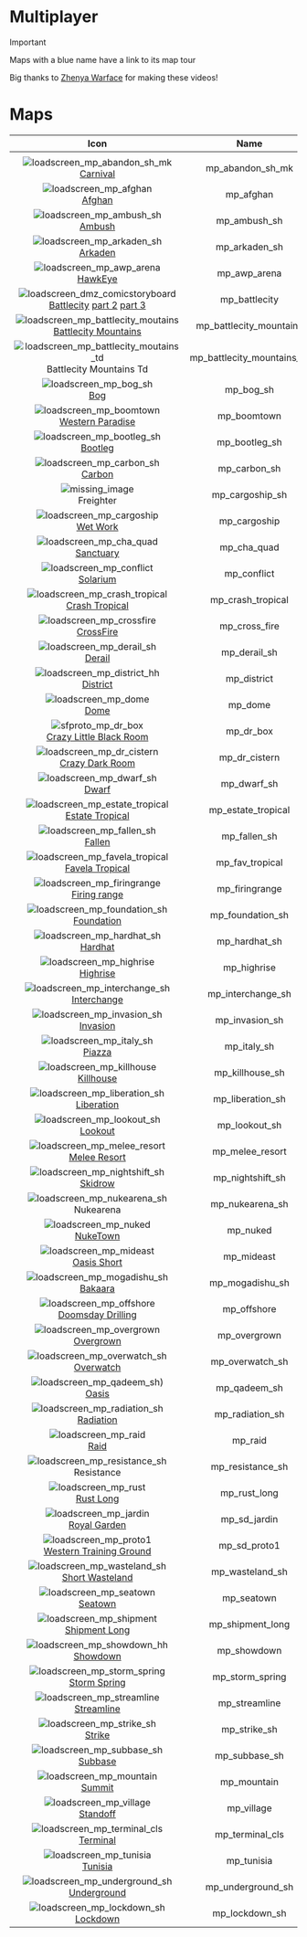 # Multiplayer 

> [!IMPORTANT]
> Maps with a blue name have a link to its map tour
>
> Big thanks to [Zhenya Warface](https://www.youtube.com/@ZhenyaLF) for making these videos!

# Maps

| Icon | Name | 
| :--: | :--: | 
| | | | | 
![loadscreen_mp_abandon_sh_mk](https://github.com/user-attachments/assets/1ab9dc5b-681c-4dde-9ca4-0eb5d53832ea)<br> [Carnival](https://www.youtube.com/watch?v=8p-LU7T8xGU) | mp_abandon_sh_mk |
![loadscreen_mp_afghan](https://github.com/user-attachments/assets/5ae25aef-e03d-485b-b52c-975a2a139212)<br> [Afghan](https://www.youtube.com/watch?v=tIpQWF43yvI) | mp_afghan |
![loadscreen_mp_ambush_sh](https://github.com/user-attachments/assets/c556d56c-94a7-49f3-8592-0a71ed948359)<br> [Ambush](https://www.youtube.com/watch?v=stORfM93S7c&t) | mp_ambush_sh |
![loadscreen_mp_arkaden_sh](https://github.com/user-attachments/assets/e2fcefc3-24e6-43fa-953a-32c6eeb7136c)<br> [Arkaden](https://www.youtube.com/watch?v=pbPM85GcvPE) | mp_arkaden_sh |
![loadscreen_mp_awp_arena](https://github.com/user-attachments/assets/e929968b-4afb-4fb4-bafb-8f79a7a67bda)<br> [HawkEye](https://www.youtube.com/watch?v=3j5-e89ilMk&t) | mp_awp_arena |
![loadscreen_dmz_comicstoryboard](https://github.com/user-attachments/assets/cdd9f426-7300-4194-aa0a-9d56b7a6f543)<br> [Battlecity](https://www.youtube.com/watch?v=60qN2VUXit8) [part 2](https://www.youtube.com/watch?v=rUtxRWsiMTQ) [part 3](https://www.youtube.com/watch?v=TohFbtpy0EA) | mp_battlecity |
![loadscreen_mp_battlecity_moutains](https://github.com/user-attachments/assets/d434fc65-9a5c-4bb7-b65d-7e0802594665)<br> [Battlecity Mountains](https://www.youtube.com/watch?v=pqLUDIW5TqA) | mp_battlecity_mountains |
![loadscreen_mp_battlecity_moutains_td](https://github.com/user-attachments/assets/e879f21d-6a9a-4cad-b911-019bacafe088)<br> Battlecity Mountains Td | mp_battlecity_mountains_td |
![loadscreen_mp_bog_sh](https://github.com/user-attachments/assets/81fb4ed0-3406-43dc-9d59-f96f84ea4843)<br> [Bog](https://www.youtube.com/watch?v=qafNQJerU0Q&t) | mp_bog_sh |
![loadscreen_mp_boomtown](https://github.com/user-attachments/assets/0f891770-d9c4-44ba-b380-593c345f345e)<br> [Western Paradise](https://www.youtube.com/watch?v=gQhbE91Q6ws&list=PL_CS8KhzrKyngNnb5BUb7y75PS7SfSEhC&index) | mp_boomtown |
![loadscreen_mp_bootleg_sh](https://github.com/user-attachments/assets/258b7276-dd52-496c-ad55-306aca3a42a0)<br> [Bootleg](https://www.youtube.com/watch?v=IV0_Mwghm7A&list=PL_CS8KhzrKyngNnb5BUb7y75PS7SfSEhC&index) | mp_bootleg_sh |
![loadscreen_mp_carbon_sh](https://github.com/user-attachments/assets/6a6957e9-2bf1-4fda-aed4-585f0a458a56)<br> [Carbon](https://www.youtube.com/watch?v=2qjSwJTviPY&list=PL_CS8KhzrKyngNnb5BUb7y75PS7SfSEhC&index=64&t) | mp_carbon_sh |
![missing_image](https://github.com/user-attachments/assets/abb9e211-1176-4ac4-896d-4bdcb5019e7d)<br> Freighter | mp_cargoship_sh |
![loadscreen_mp_cargoship](https://github.com/user-attachments/assets/34e93d99-5d61-4562-aafc-7d50ccb472bc)<br> [Wet Work](https://www.youtube.com/watch?v=k-WwXULjMKM) | mp_cargoship |
![loadscreen_mp_cha_quad](https://github.com/user-attachments/assets/08cc6f57-dcbd-4dce-9b50-eddc6e02f3e6)<br> [Sanctuary](https://youtu.be/ICdsGxjKbLI?si=d4JVi2nRX-rhtXuL) | mp_cha_quad |
![loadscreen_mp_conflict](https://github.com/user-attachments/assets/24a768aa-8b0a-46fc-9b53-b1fd3d203616)<br> [Solarium](https://www.youtube.com/watch?v=QHJzNcdDcsw) | mp_conflict |
![loadscreen_mp_crash_tropical](https://github.com/user-attachments/assets/f7fc9802-c02e-43a7-acd7-1ea75589d801)<br> [Crash Tropical](https://www.youtube.com/watch?v=EsssUy1ZdGo&list=PL_CS8KhzrKyngNnb5BUb7y75PS7SfSEhC&index) | mp_crash_tropical |
![loadscreen_mp_crossfire](https://github.com/user-attachments/assets/5190e104-ae76-46e0-b764-9e9fd6ed9d87)<br> [CrossFire](https://www.youtube.com/watch?v=p8WQLxK7h-k&list=PL_CS8KhzrKyngNnb5BUb7y75PS7SfSEhC&index=37&t) | mp_cross_fire |
![loadscreen_mp_derail_sh](https://github.com/user-attachments/assets/e0186a01-59fc-4f11-a064-1b436ed7a1a9)<br> [Derail](https://www.youtube.com/watch?v=MRDqRYnOQ6E&list=PL_CS8KhzrKyngNnb5BUb7y75PS7SfSEhC&index) | mp_derail_sh |
![loadscreen_mp_district_hh](https://github.com/user-attachments/assets/12e479d2-b711-4c56-9110-a893b6b82f74)<br> [District](https://www.youtube.com/watch?v=D98UeflvaR8) | mp_district |
![loadscreen_mp_dome](https://github.com/user-attachments/assets/e43bbe2b-cb37-4f6e-ac1f-c3974645d2b0)<br> [Dome](https://www.youtube.com/watch?v=yIhVyDZm50Q&list=PL_CS8KhzrKyngNnb5BUb7y75PS7SfSEhC&index=36&t) | mp_dome |
![sfproto_mp_dr_box](https://github.com/user-attachments/assets/de15855e-ca46-472b-8380-e551b6ca38e3)<br> [Crazy Little Black Room](https://www.youtube.com/watch?v=paIs0eSwglY) | mp_dr_box |
![loadscreen_mp_dr_cistern](https://github.com/user-attachments/assets/7353a80a-28c0-45f5-b2e2-836321af8726)<br> [Crazy Dark Room](https://youtu.be/hfG02v1OD-s?si=pUdr2QAjbU6l6zSl) | mp_dr_cistern |
![loadscreen_mp_dwarf_sh](https://github.com/user-attachments/assets/a4630461-d639-4511-9d79-15ab21a91a92)<br> [Dwarf](https://www.youtube.com/watch?v=yqh-LSn1Gpc&list=PL_CS8KhzrKyngNnb5BUb7y75PS7SfSEhC&index) | mp_dwarf_sh |
![loadscreen_mp_estate_tropical](https://github.com/user-attachments/assets/78853406-9330-435c-88d9-be323bbd9b4c)<br> [Estate Tropical](https://www.youtube.com/watch?v=OT35KW902BE&list=PL_CS8KhzrKyngNnb5BUb7y75PS7SfSEhC&index=10&t) | mp_estate_tropical |
![loadscreen_mp_fallen_sh](https://github.com/user-attachments/assets/bfbab1fa-fa3f-45c0-874d-480abd0f86b0)<br> [Fallen](https://www.youtube.com/watch?v=bz6tWC5Q8Tg&list=PL_CS8KhzrKyngNnb5BUb7y75PS7SfSEhC&index) | mp_fallen_sh |
![loadscreen_mp_favela_tropical](https://github.com/user-attachments/assets/91ec0161-ffce-4756-87b1-06075c75035b)<br> [Favela Tropical](https://www.youtube.com/watch?v=eT3ir0LO0M0&list=PL_CS8KhzrKyngNnb5BUb7y75PS7SfSEhC&index) | mp_fav_tropical |
![loadscreen_mp_firingrange](https://github.com/user-attachments/assets/ca3add7c-f61c-49a4-82ae-efb9ae1f8a85)<br> [Firing range](https://www.youtube.com/watch?v=TLWHSwtiwqc&list=PL_CS8KhzrKyngNnb5BUb7y75PS7SfSEhC&index) | mp_firingrange | 
![loadscreen_mp_foundation_sh](https://github.com/user-attachments/assets/69dde784-238d-4909-92dc-120347cd785f)<br> [Foundation](https://www.youtube.com/watch?v=Bq5OhsOcwJs&list=PL_CS8KhzrKyngNnb5BUb7y75PS7SfSEhC&index) | mp_foundation_sh |
![loadscreen_mp_hardhat_sh](https://github.com/user-attachments/assets/16f5ab99-401c-46ad-bf7f-8932d16d8c1d)<br> [Hardhat](https://www.youtube.com/watch?v=C9z8KnryPbQ&list=PL_CS8KhzrKyngNnb5BUb7y75PS7SfSEhC&index) | mp_hardhat_sh |
![loadscreen_mp_highrise](https://github.com/user-attachments/assets/08109028-dfdc-4031-b2f6-6085f16b8747)<br> [Highrise](https://www.youtube.com/watch?v=pzxO04pvhg4&list=PL_CS8KhzrKyngNnb5BUb7y75PS7SfSEhC&index) | mp_highrise |
![loadscreen_mp_interchange_sh](https://github.com/user-attachments/assets/68904211-9862-46db-a07a-ec58daa2f05c)<br> [Interchange](https://www.youtube.com/watch?v=lKSU6MpGlrM&list=PL_CS8KhzrKyngNnb5BUb7y75PS7SfSEhC&index) | mp_interchange_sh |
![loadscreen_mp_invasion_sh](https://github.com/user-attachments/assets/cb14fec6-290d-4da3-b130-c1bc7567bb8a)<br> [Invasion](https://www.youtube.com/watch?v=3a61k4n8v5I&list=PL_CS8KhzrKyngNnb5BUb7y75PS7SfSEhC&index) | mp_invasion_sh |
![loadscreen_mp_italy_sh](https://github.com/user-attachments/assets/45e91a81-f6a9-4c54-92d1-03571c1200f7)<br> [Piazza](https://www.youtube.com/watch?v=rj_mFvutsM8&list=PL_CS8KhzrKyngNnb5BUb7y75PS7SfSEhC&index) | mp_italy_sh |
![loadscreen_mp_killhouse](https://github.com/user-attachments/assets/0dfc9b23-a8cc-41ab-ba22-d5e82922ebcb)<br> [Killhouse](https://www.youtube.com/watch?v=1w24hNu1spY&list=PL_CS8KhzrKyngNnb5BUb7y75PS7SfSEhC&index) | mp_killhouse_sh |
![loadscreen_mp_liberation_sh](https://github.com/user-attachments/assets/ca2504bc-54d5-40ed-a97b-99a9a1ddf076)<br> [Liberation](https://www.youtube.com/watch?v=L-IrY2PzPaU&list=PL_CS8KhzrKyngNnb5BUb7y75PS7SfSEhC&index=43&t) | mp_liberation_sh |
![loadscreen_mp_lookout_sh](https://github.com/user-attachments/assets/4244fa77-08bb-4f40-842c-e5c31e34d474)<br> [Lookout](https://www.youtube.com/watch?v=o37yOFGm6yc&list=PL_CS8KhzrKyngNnb5BUb7y75PS7SfSEhC&index) | mp_lookout_sh |
![loadscreen_mp_melee_resort](https://github.com/user-attachments/assets/fb634a83-6ba3-4def-97e0-704a7ba89386)<br> [Melee Resort](https://www.youtube.com/watch?v=0sdblN_p3jw&list=PL_CS8KhzrKyngNnb5BUb7y75PS7SfSEhC&index) | mp_melee_resort |
![loadscreen_mp_nightshift_sh](https://github.com/user-attachments/assets/e3e36b42-6e73-480e-8193-75dce5f7b04b)<br> [Skidrow](https://www.youtube.com/watch?v=Km0b6FE35Zc&list=PL_CS8KhzrKyngNnb5BUb7y75PS7SfSEhC&index) | mp_nightshift_sh |
![loadscreen_mp_nukearena_sh](https://github.com/user-attachments/assets/e64c4297-cf81-4976-87fd-eff0eaccb30a)<br> Nukearena | mp_nukearena_sh |
![loadscreen_mp_nuked](https://github.com/user-attachments/assets/a444bd30-7bb8-410d-b848-a4994f3e4fbb)<br> [NukeTown](https://www.youtube.com/watch?v=EY-aAg8Dapc&list=PL_CS8KhzrKyngNnb5BUb7y75PS7SfSEhC&index=5&t) | mp_nuked | 
![loadscreen_mp_mideast](https://github.com/user-attachments/assets/6611e91b-1f56-4a0d-a57a-ed8a5baf1b66)<br> [Oasis Short](https://www.youtube.com/watch?v=GGekdPR9xs8&list=PL_CS8KhzrKyngNnb5BUb7y75PS7SfSEhC&index) | mp_mideast | 
![loadscreen_mp_mogadishu_sh](https://github.com/user-attachments/assets/57344f0b-20ab-4aa2-827c-7b2659ab3460)<br> [Bakaara](https://www.youtube.com/watch?v=Vr4LwsB1Nyg&list=PL_CS8KhzrKyngNnb5BUb7y75PS7SfSEhC&index) | mp_mogadishu_sh |
![loadscreen_mp_offshore](https://github.com/user-attachments/assets/6b202f86-3888-4346-9a96-ea9b60fd8c4b)<br> [Doomsday Drilling](https://www.youtube.com/watch?v=WEvwfzl53h8&list=PL_CS8KhzrKyngNnb5BUb7y75PS7SfSEhC&index) | mp_offshore |
![loadscreen_mp_overgrown](https://github.com/user-attachments/assets/2a55fa84-1042-48f9-baff-b109f18faef9)<br> [Overgrown](https://www.youtube.com/watch?v=kKfiDcV1GQY&list=PL_CS8KhzrKyngNnb5BUb7y75PS7SfSEhC&index) | mp_overgrown |
![loadscreen_mp_overwatch_sh](https://github.com/user-attachments/assets/fefefa07-68f5-47d1-87ec-e4ac57932f56)<br> [Overwatch](https://www.youtube.com/watch?v=-psXCBe2y44&list=PL_CS8KhzrKyngNnb5BUb7y75PS7SfSEhC&index) | mp_overwatch_sh |
![loadscreen_mp_qadeem_sh](https://github.com/user-attachments/assets/49257f72-92ad-4784-bc5f-9a7f0815ac53))<br> [Oasis](https://www.youtube.com/watch?v=Jqdu8lIEkZs&list=PL_CS8KhzrKyngNnb5BUb7y75PS7SfSEhC&index) | mp_qadeem_sh |
![loadscreen_mp_radiation_sh](https://github.com/user-attachments/assets/ba7bdcae-30e6-4b29-8753-47ba92060a6c)<br> [Radiation](https://www.youtube.com/watch?v=QiPllFgJkJE&list=PL_CS8KhzrKyngNnb5BUb7y75PS7SfSEhC&index=) | mp_radiation_sh |
![loadscreen_mp_raid](https://github.com/user-attachments/assets/1090c795-8f06-40e0-8c65-4d2651c4836f)<br> [Raid](https://www.youtube.com/watch?v=f1cZfAqIcCM&list=PL_CS8KhzrKyngNnb5BUb7y75PS7SfSEhC&index) | mp_raid |
![loadscreen_mp_resistance_sh](https://github.com/user-attachments/assets/56e5ceab-59c7-4763-85b4-c3e26bc92a09)<br> Resistance | mp_resistance_sh |
![loadscreen_mp_rust](https://github.com/user-attachments/assets/4f5f522a-cb27-4207-aecc-9eddf64959bf)<br> [Rust Long](https://www.youtube.com/watch?v=PZTfh_9Pwdk&list=PL_CS8KhzrKyngNnb5BUb7y75PS7SfSEhC&index=38&t) | mp_rust_long |
![loadscreen_mp_jardin](https://github.com/user-attachments/assets/a17fc5b7-f4d5-40b6-8330-feb507301a8e)<br> [Royal Garden](https://www.youtube.com/watch?v=aixoYeZAA-o&list=PL_CS8KhzrKyngNnb5BUb7y75PS7SfSEhC&index) | mp_sd_jardin |
![loadscreen_mp_proto1](https://github.com/user-attachments/assets/4201a478-48c4-4cea-beae-9167d69e9c80)<br> [Western Training Ground](https://youtu.be/w18lsNNz7g4?si=i_bgA3poGh9445NU) | mp_sd_proto1 |
![loadscreen_mp_wasteland_sh](https://github.com/user-attachments/assets/68184dd8-94ac-4ec9-84f9-4e5789daeb8c)<br> [Short Wasteland](https://www.youtube.com/watch?v=xy3MVutf1hw) | mp_wasteland_sh |
![loadscreen_mp_seatown](https://github.com/user-attachments/assets/d00b3357-3861-4c39-9ac9-c5c8d8463415)<br> [Seatown](https://www.youtube.com/watch?v=HZQv4BtGVi0&list=PL_CS8KhzrKyngNnb5BUb7y75PS7SfSEhC&index) | mp_seatown |
![loadscreen_mp_shipment](https://github.com/user-attachments/assets/63f167aa-86e3-4f87-aa5b-c9c8908556dc)<br> [Shipment Long](https://www.youtube.com/watch?v=4DH08gSyK6s&list=PL_CS8KhzrKyngNnb5BUb7y75PS7SfSEhC&index) | mp_shipment_long |
![loadscreen_mp_showdown_hh](https://github.com/user-attachments/assets/5def6b78-4968-47ca-9476-abe9eda056b7)<br> [Showdown](https://www.youtube.com/watch?v=IjQpnBmXqQE&list=PL_CS8KhzrKyngNnb5BUb7y75PS7SfSEhC&index) | mp_showdown |
![loadscreen_mp_storm_spring](https://github.com/user-attachments/assets/befb1447-6744-43ad-a4e2-2320cac0504e)<br> [Storm Spring](https://www.youtube.com/watch?v=QqiMf36jpzI&list=PL_CS8KhzrKyngNnb5BUb7y75PS7SfSEhC&index) | mp_storm_spring |
![loadscreen_mp_streamline](https://github.com/user-attachments/assets/45f409e9-14fb-404a-bd85-86853d8b2e02)<br> [Streamline](https://www.youtube.com/watch?v=yUdYsjlMLjs&list=PL_CS8KhzrKyngNnb5BUb7y75PS7SfSEhC&index) | mp_streamline | 
![loadscreen_mp_strike_sh](https://github.com/user-attachments/assets/d28afed3-c5cf-44ba-8f54-72a0fa737517)<br> [Strike](https://www.youtube.com/watch?v=3ZooRW1CRV8&list=PL_CS8KhzrKyngNnb5BUb7y75PS7SfSEhC&index) | mp_strike_sh | 
![loadscreen_mp_subbase_sh](https://github.com/user-attachments/assets/676fd9be-1a4e-4813-97c4-fb9d3dc32924)<br> [Subbase](https://www.youtube.com/watch?v=vh6K5TEQSFk&list=PL_CS8KhzrKyngNnb5BUb7y75PS7SfSEhC&index) | mp_subbase_sh |
![loadscreen_mp_mountain](https://github.com/user-attachments/assets/ac60913e-740d-495e-9b0e-cfb5929e63de)<br> [Summit](https://youtu.be/HbW_-8m6RBQ?si=9BJrOmpSto1V_9Er) | mp_mountain |
![loadscreen_mp_village](https://github.com/user-attachments/assets/505db4d2-f612-4264-bc68-336d0c716cc8)<br> [Standoff](https://youtu.be/HJkfCtktJT0?si=DKPdp1d3EJZ0IMc) | mp_village |
![loadscreen_mp_terminal_cls](https://github.com/user-attachments/assets/f320c3e9-7d47-4dbf-a64d-1ac25aff9cd9)<br> [Terminal](https://www.youtube.com/watch?v=pr-_QGWBbE0&list=PL_CS8KhzrKyngNnb5BUb7y75PS7SfSEhC&index=3&t) | mp_terminal_cls |
![loadscreen_mp_tunisia](https://github.com/user-attachments/assets/b9d063f5-1cf2-4f3a-9fcc-705b0ba4cbaf)<br> [Tunisia](https://www.youtube.com/watch?v=wCGwG1LSFG8&list=PL_CS8KhzrKyngNnb5BUb7y75PS7SfSEhC&index=13&t) | mp_tunisia |
![loadscreen_mp_underground_sh](https://github.com/user-attachments/assets/9cd184c3-7709-40c0-ae05-f0b3597b5c62)<br> [Underground](https://www.youtube.com/watch?v=o7UdDx8bwhA&list=PL_CS8KhzrKyngNnb5BUb7y75PS7SfSEhC&index) | mp_underground_sh |
![loadscreen_mp_lockdown_sh](https://github.com/user-attachments/assets/10850d4b-6da2-4f2a-9a99-1590388aa76e)<br> [Lockdown](https://youtu.be/8G5mutASd2s?si=tTYyJi8Nxp3L0frL) | mp_lockdown_sh |
